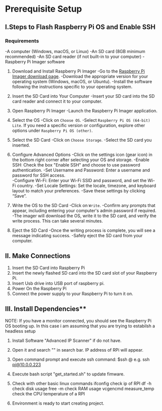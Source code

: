 # Prerequisite Setup
## I.Steps to Flash Raspberry Pi OS and Enable SSH
### Requirements
  -A computer (Windows, macOS, or Linux)
  -An SD card (8GB minimum recommended)
  -An SD card reader (if not built-in to your computer)
  -Raspberry Pi Imager software


1. Download and Install Raspberry Pi Imager
   -Go to the [Raspberry Pi Imager download page](https://www.raspberrypi.com/software/).
   -Download the appropriate version for your operating system (Windows, macOS, or Ubuntu).
   -Install the software following the instructions specific to your operating system.

2. Insert the SD Card into Your Computer
   -Insert your SD card into the SD card reader and connect it to your computer.

3. Open Raspberry Pi Imager
    -Launch the Raspberry Pi Imager application.

4. Select the OS
    -Click on `Choose OS`.
    -Select `Raspberry Pi OS (64-bit) Lite`. If you need a specific version or configuration, explore other options under          `Raspberry Pi OS (other)`.

5. Select the SD Card
    -Click on `Choose Storage`.
    -Select the SD card you inserted.

6. Configure Advanced Options
    -Click on the settings icon (gear icon) in the bottom right corner after selecting your OS and storage.
    -Enable SSH: Check the box "Enable SSH" and choose to use password authentication.
    -Set Username and Password: Enter a username and password for SSH access.  
    -Configure Wi-Fi: Enter your Wi-Fi SSID and password, and set the Wi-Fi country.
    -Set Locale Settings: Set the locale, timezone, and keyboard layout to match your preferences.
    -Save these settings by clicking “Save”.

7. Write the OS to the SD Card
    -Click on `Write`.
    -Confirm any prompts that appear, including entering your computer's admin password if required.
    -The imager will download the OS, write it to the SD card, and verify the write process. This can take several minutes.

8. Eject the SD Card
    -Once the writing process is complete, you will see a message indicating success.
    -Safely eject the SD card from your computer.

## II. Make Connections
1. Insert the SD Card into Raspberry Pi
2. Insert the newly flashed SD card into the SD card slot of your Raspberry Pi.
3. Insert Usb drive into USB port of raspberry pi.
4. Power On the Raspberry Pi
5. Connect the power supply to your Raspberry Pi to turn it on.

## III. Install Dependencies**
NOTE: If you have a monitor connected, you should see the Raspberry Pi OS booting up. In this case i am assuming that you are trying to estabilsh a headless setup
1. Install Software "Advanced IP Scanner" if do not have.
2. Open it and search "<RPI hostname>" in search bar. IP address of RPi will appear.
3. Open command prompt and execute ssh command:
        $ssh <username>@<ip>
  e.g. ssh pi@10.0.0.223

4. Execute bash script "get_started.sh" to update fimware.
5. Check with other basic linux commands
        ifconfig                      check ip of RPI
        df -h                         check disk usage
        free -m                       check RAM usage
        vcgencmd measure_temp         check the CPU temperature of a RPI
7. Environment is ready to start creating project.


